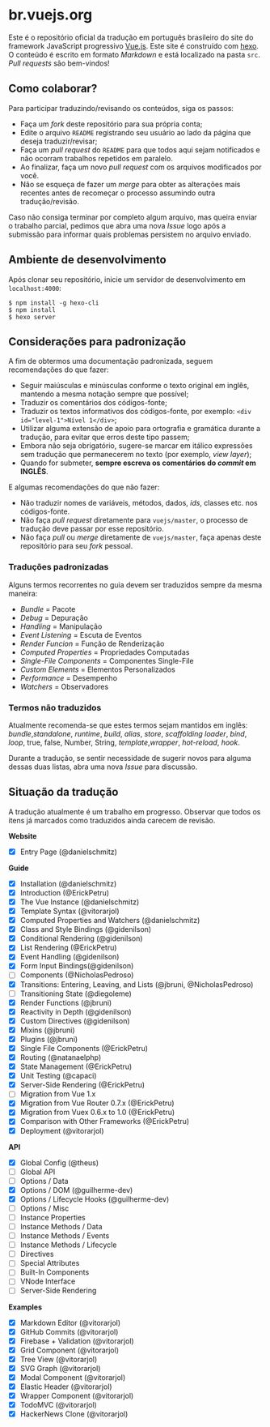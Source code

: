 # br.vuejs.org

Este é o repositório oficial da tradução em português brasileiro do site do framework JavaScript progressivo [Vue.js](http://www.vuejs.org/). Este site é construído com [hexo](http://hexo.io/). O conteúdo é escrito em formato _Markdown_ e está localizado na pasta `src`. _Pull requests_ são bem-vindos!

## Como colaborar?

Para participar traduzindo/revisando os conteúdos, siga os passos:

- Faça um _fork_ deste repositório para sua própria conta;
- Edite o arquivo `README` registrando seu usuário ao lado da página que deseja traduzir/revisar;
- Faça um _pull request_ do `README` para que todos aqui sejam notificados e não ocorram trabalhos repetidos em paralelo.
- Ao finalizar, faça um novo _pull request_ com os arquivos modificados por você.
- Não se esqueça de fazer um _merge_ para obter as alterações mais recentes antes de recomeçar o processo assumindo outra tradução/revisão.

Caso não consiga terminar por completo algum arquivo, mas queira enviar o trabalho parcial, pedimos que abra uma nova _Issue_ logo após a submissão para informar quais problemas persistem no arquivo enviado.

## Ambiente de desenvolvimento

Após clonar seu repositório, inicie um servidor de desenvolvimento em `localhost:4000`:

```
$ npm install -g hexo-cli
$ npm install
$ hexo server
```

## Considerações para padronização

A fim de obtermos uma documentação padronizada, seguem recomendações do que fazer:

- Seguir maiúsculas e minúsculas conforme o texto original em inglês, mantendo a mesma notação sempre que possível;
- Traduzir os comentários dos códigos-fonte;
- Traduzir os textos informativos dos códigos-fonte, por exemplo: `<div id="level-1">Nível 1</div>`;
- Utilizar alguma extensão de apoio para ortografia e gramática durante a tradução, para evitar que erros deste tipo passem;
- Embora não seja obrigatório, sugere-se marcar em itálico expressões sem tradução que permanecerem no texto (por exemplo, _view layer_);
- Quando for submeter, **sempre escreva os comentários do _commit_ em INGLÊS**.

E algumas recomendações do que não fazer:

- Não traduzir nomes de variáveis, métodos, dados, _ids_, classes etc. nos códigos-fonte.
- Não faça _pull request_ diretamente para `vuejs/master`, o processo de tradução deve passar por esse repositório.
- Não faça _pull_ ou _merge_ diretamente de `vuejs/master`, faça apenas deste repositório para seu _fork_ pessoal.

### Traduções padronizadas

Alguns termos recorrentes no guia devem ser traduzidos sempre da mesma maneira:

- *Bundle* = Pacote
- *Debug* = Depuração
- *Handling* = Manipulação
- *Event Listening* = Escuta de Eventos
- *Render Funcion* = Função de Renderização
- *Computed Properties* = Propriedades Computadas
- *Single-File Components* = Componentes Single-File
- *Custom Elements* = Elementos Personalizados
- *Performance* = Desempenho
- *Watchers* = Observadores

### Termos não traduzidos

Atualmente recomenda-se que estes termos sejam mantidos em inglês: _bundle_,_standalone_, _runtime_, _build_, _alias_, _store_, _scaffolding_ _loader_, _bind_, _loop_, true, false, Number, String, _template_,_wrapper_, _hot-reload_, _hook_.

Durante a tradução, se sentir necessidade de sugerir novos para alguma dessas duas listas, abra uma nova _Issue_ para discussão.

## Situação da tradução

A tradução atualmente é um trabalho em progresso. Observar que todos os itens já marcados como traduzidos ainda carecem de revisão.

**Website**
- [x] Entry Page (@danielschmitz)

**Guide**
- [x] Installation (@danielschmitz)
- [x] Introduction (@ErickPetru)
- [x] The Vue Instance (@danielschmitz)
- [x] Template Syntax (@vitorarjol)
- [x] Computed Properties and Watchers (@danielschmitz)
- [x] Class and Style Bindings (@gidenilson)
- [x] Conditional Rendering (@gidenilson)
- [x] List Rendering (@ErickPetru)
- [x] Event Handling (@gidenilson)
- [x] Form Input Bindings(@gidenilson)
- [ ] Components (@NicholasPedroso)
- [x] Transitions: Entering, Leaving, and Lists (@jbruni, @NicholasPedroso)
- [ ] Transitioning State (@diegoleme)
- [x] Render Functions (@jbruni)
- [x] Reactivity in Depth (@gidenilson)
- [x] Custom Directives (@gidenilson)
- [x] Mixins (@jbruni)
- [x] Plugins (@jbruni)
- [x] Single File Components (@ErickPetru)
- [X] Routing (@natanaelphp)
- [x] State Management (@ErickPetru)
- [x] Unit Testing (@capaci)
- [x] Server-Side Rendering (@ErickPetru)
- [ ] Migration from Vue 1.x
- [x] Migration from Vue Router 0.7.x (@ErickPetru)
- [x] Migration from Vuex 0.6.x to 1.0 (@ErickPetru)
- [x] Comparison with Other Frameworks (@ErickPetru)
- [x] Deployment (@vitorarjol)

**API**
- [x] Global Config (@theus)
- [ ] Global API
- [ ] Options / Data
- [x] Options / DOM (@guilherme-dev)
- [x] Options / Lifecycle Hooks (@guilherme-dev)
- [ ] Options / Misc
- [ ] Instance Properties
- [ ] Instance Methods / Data
- [ ] Instance Methods / Events
- [ ] Instance Methods / Lifecycle
- [ ] Directives
- [ ] Special Attributes
- [ ] Built-In Components
- [ ] VNode Interface
- [ ] Server-Side Rendering

**Examples**
- [x] Markdown Editor (@vitorarjol)
- [x] GitHub Commits (@vitorarjol)
- [x] Firebase + Validation (@vitorarjol)
- [x] Grid Component (@vitorarjol)
- [x] Tree View (@vitorarjol)
- [x] SVG Graph (@vitorarjol)
- [x] Modal Component (@vitorarjol)
- [x] Elastic Header (@vitorarjol)
- [x] Wrapper Component (@vitorarjol)
- [x] TodoMVC (@vitorarjol)
- [x] HackerNews Clone (@vitorarjol)
